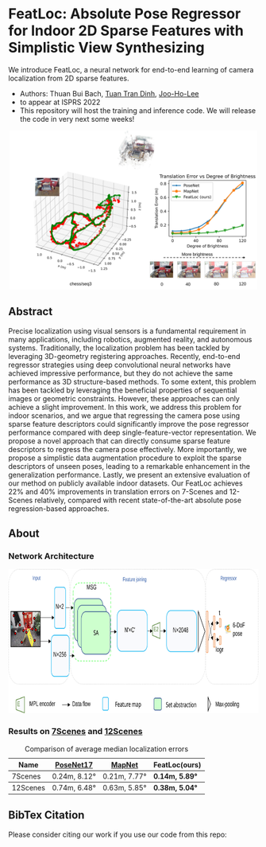 # FeatLoc: Absolute Pose Regressor for Indoor 2D Sparse Features with Simplistic View Synthesizing
We introduce FeatLoc, a neural network for end-to-end learning of camera localization from 2D sparse features. 
  * Authors: Thuan Bui Bach, [Tuan Tran Dinh](https://sites.google.com/view/tuantd), [Joo-Ho-Lee](https://research-db.ritsumei.ac.jp/rithp/k03/resid/S000220)
  * to appear at ISPRS 2022
  * This repository will host the training and inference code. We will release the code in very next some weeks!

<p align="center">
<img src="https://github.com/ais-lab/FeatLoc/blob/main/doc/fig1.svg" width="500" height="320">
<p>
 
## Abstract
Precise localization using visual sensors is a fundamental requirement in many applications, including robotics, augmented reality, and autonomous systems. Traditionally, the localization problem has been tackled by leveraging 3D-geometry registering approaches. Recently, end-to-end regressor strategies using deep convolutional neural networks have achieved impressive performance, but they do not achieve the same performance as 3D structure-based methods. To some extent, this problem has been tackled by leveraging the beneficial properties of sequential images or geometric constraints. However, these approaches can only achieve a slight improvement. In this work, we address this problem for indoor scenarios, and we argue that regressing the camera pose using sparse feature descriptors could significantly improve the pose regressor performance compared with deep single-feature-vector representation. We propose a novel approach that can directly consume sparse feature descriptors to regress the camera pose effectively. More importantly, we propose a simplistic data augmentation procedure to exploit the sparse descriptors of unseen poses, leading to a remarkable enhancement in the generalization performance. Lastly, we present an extensive evaluation of our method on publicly available indoor datasets. Our FeatLoc achieves 22% and 40% improvements in translation errors on 7-Scenes and 12-Scenes relatively, compared with recent state-of-the-art absolute pose regression-based approaches. 
 
## About
### Network Architecture

<p align="center">
<img src="https://github.com/ais-lab/FeatLoc/blob/main/doc/fig4.svg" width="800" height="290">
<p>

### Results on [7Scenes](https://www.microsoft.com/en-us/research/project/rgb-d-dataset-7-scenes/) and [12Scenes](http://graphics.stanford.edu/projects/reloc/)


 <div align="center">
 <table>
  <caption>Comparison of average median localization errors</caption>
  <thead>
    <tr>
      <th> Name </th>
      <th><a href="https://arxiv.org/abs/1704.00390">PoseNet17</a></th>
      <th><a href="https://arxiv.org/abs/1712.03342">MapNet</a></th>
      <th> FeatLoc(ours) </th>
    </tr>
  </thead>
  <tbody>
    <tr>
      <td>7Scenes</td>
      <td> 0.24m, 8.12° </td>
      <td> 0.21m, 7.77° </td>
      <td> <strong>0.14m, 5.89°</strong></td>
    </tr>
  </tbody>
   <tbody>
    <tr>
      <td>12Scenes</td>
      <td> 0.74m, 6.48° </td>
      <td> 0.63m, 5.85° </td>
      <td><strong> 0.38m, 5.04° </strong></td>
    </tr>
  </tbody>
</table>
</div>



## BibTex Citation 
Please consider citing our work if you use our code from this repo:
 

